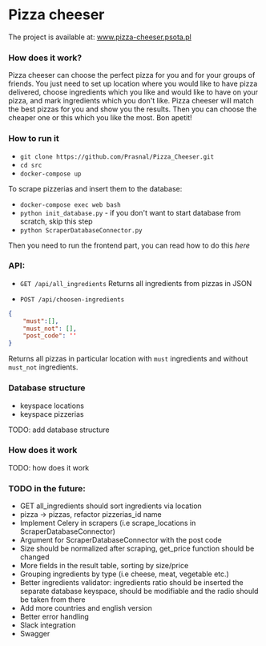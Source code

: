 # Pizza cheeser

The project is available at: www.pizza-cheeser.psota.pl

### How does it work?
Pizza cheeser can choose the perfect pizza for you and for your groups of friends.
You just need to set up location where you would like to have pizza delivered,
choose ingredients which you like and would like to have on your pizza,
and mark ingredients which you don't like.
Pizza cheeser will match the best pizzas for you and show you the results. 
Then you can choose the cheaper one or this which you like the most.
Bon apetit!

### How to run it
- `git clone https://github.com/Prasnal/Pizza_Cheeser.git`
- `cd src`
- `docker-compose up`

To scrape pizzerias and insert them to the database:

- `docker-compose exec web bash`
- `python init_database.py` - if you don't want to start database from scratch, skip this step
- `python ScraperDatabaseConnector.py`

Then you need to run the frontend part, you can read how to do this *here*

### API:
- `GET /api/all_ingredients`
Returns all ingredients from pizzas in JSON

- `POST /api/choosen-ingredients`
```json
{
    "must":[],
    "must_not": [],
    "post_code": ''
}
```
Returns all pizzas in particular location with `must` ingredients
and without `must_not` ingredients.

### Database structure
- keyspace locations
- keyspace pizzerias

TODO: add database structure

### How does it work
TODO: how does it work

### TODO in the future:
 - GET all_ingredients should sort ingredients via location
 - pizza -> pizzas, refactor pizzerias_id name
 - Implement Celery in scrapers (i.e scrape_locations in ScraperDatabaseConnector)
 - Argument for ScraperDatabaseConnector with the post code
 - Size should be normalized after scraping, get_price function should be changed
 - More fields in the result table, sorting by size/price
 - Grouping ingredients by type (i.e cheese, meat, vegetable etc.)
 - Better ingredients validator: ingredients ratio should be inserted the separate database keyspace,
  should be modifiable and the radio should be taken from there
 - Add more countries and english version
 - Better error handling
 - Slack integration
 - Swagger